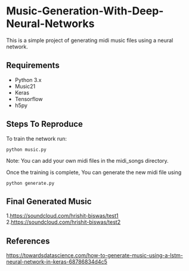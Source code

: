 # Music-Generation-With-Deep-Neural-Networks
This is a simple project of generating midi music files using a neural network.

## Requirements
* Python 3.x
* Music21
* Keras
* Tensorflow
* h5py

## Steps To Reproduce

To train the network run:
```
python music.py
```
Note: You can add your own midi files in the midi_songs directory.

Once the training is complete, You can generate the new midi file using
```
python generate.py
```

## Final Generated Music
1.https://soundcloud.com/hrishit-biswas/test1
2.https://soundcloud.com/hrishit-biswas/test2

## References
https://towardsdatascience.com/how-to-generate-music-using-a-lstm-neural-network-in-keras-68786834d4c5

